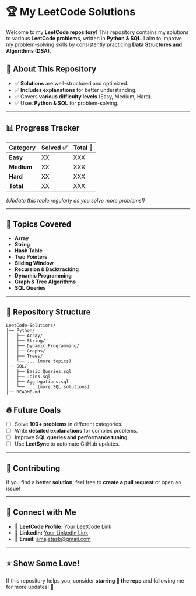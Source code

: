 # 🏆 My LeetCode Solutions

Welcome to my **LeetCode repository**! This repository contains my solutions to various **LeetCode problems**, written in **Python & SQL**. I aim to improve my problem-solving skills by consistently practicing **Data Structures and Algorithms (DSA)**.

## 📌 About This Repository  
- ✅ **Solutions** are well-structured and optimized.
- ✅ **Includes explanations** for better understanding.
- ✅ Covers **various difficulty levels** (Easy, Medium, Hard).
- ✅ Uses **Python & SQL** for problem-solving.

---

## 📊 Progress Tracker
| Category         | Solved ✅ | Total 📂 |
|-----------------|----------|---------|
| **Easy**        | XX       | XXX     |
| **Medium**      | XX       | XXX     |
| **Hard**        | XX       | XXX     |
| **Total**       | XX       | XXX     |

_(Update this table regularly as you solve more problems!)_

---

## 🚀 Topics Covered
- **Array**
- **String**
- **Hash Table**
- **Two Pointers**
- **Sliding Window**
- **Recursion & Backtracking**
- **Dynamic Programming**
- **Graph & Tree Algorithms**
- **SQL Queries**

---

## 💂️️ Repository Structure
```
LeetCode-Solutions/
│── Python/
│   ├── Array/
│   ├── String/
│   ├── Dynamic_Programming/
│   ├── Graphs/
│   ├── Trees/
│   └── ... (more topics)
│── SQL/
│   ├── Basic_Queries.sql
│   ├── Joins.sql
│   ├── Aggregations.sql
│   └── ... (more SQL solutions)
│── README.md
```


## 🔥 Future Goals
- [ ] Solve **100+ problems** in different categories.
- [ ] Write **detailed explanations** for complex problems.
- [ ] Improve **SQL queries and performance tuning**.
- [ ] Use **LeetSync** to automate GitHub updates.

---

## 🤝 Contributing
If you find a **better solution**, feel free to **create a pull request** or open an issue!

---

## 🎯 Connect with Me
- 📌 **LeetCode Profile:** [Your LeetCode Link](https://leetcode.com/u/WzQMik2jo7/)
- 🌟 **LinkedIn:** [Your LinkedIn Link](https://www.linkedin.com/in/aman-yadav-a90a2b340/)
- 📧 **Email:** amajetasb@gmail.com

---

## ⭐ Show Some Love!
If this repository helps you, consider **starring 🌟 the repo** and following me for more updates! 🚀  

